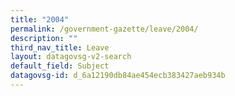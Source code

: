 ```yaml
---
title: "2004"
permalink: /government-gazette/leave/2004/
description: ""
third_nav_title: Leave
layout: datagovsg-v2-search
default_field: Subject
datagovsg-id: d_6a12190db84ae454ecb383427aeb934b
---
```

